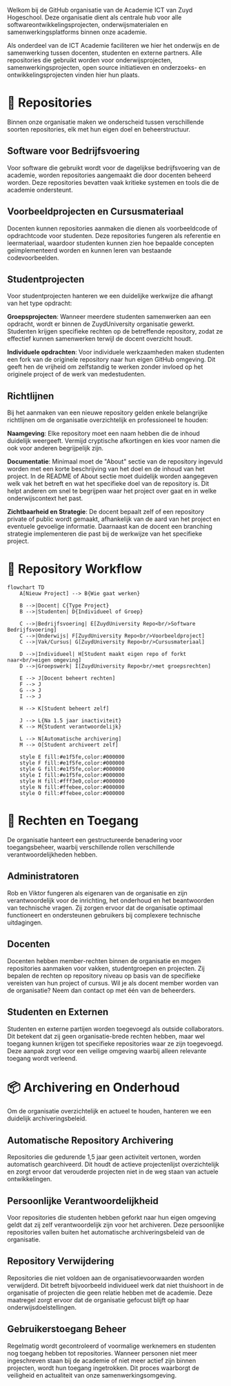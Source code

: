 Welkom bij de GitHub organisatie van de Academie ICT van Zuyd Hogeschool. Deze organisatie dient als centrale hub voor alle softwareontwikkelingsprojecten, onderwijsmaterialen en samenwerkingsplatforms binnen onze academie.

Als onderdeel van de ICT Academie faciliteren we hier het onderwijs en de samenwerking tussen docenten, studenten en externe partners. Alle repositories die gebruikt worden voor onderwijsprojecten, samenwerkingsprojecten, open source initiatieven en onderzoeks- en ontwikkelingsprojecten vinden hier hun plaats.

# 📁 Repositories

Binnen onze organisatie maken we onderscheid tussen verschillende soorten repositories, elk met hun eigen doel en beheerstructuur.

## Software voor Bedrijfsvoering
Voor software die gebruikt wordt voor de dagelijkse bedrijfsvoering van de academie, worden repositories aangemaakt die door docenten beheerd worden. Deze repositories bevatten vaak kritieke systemen en tools die de academie ondersteunt.

## Voorbeeldprojecten en Cursusmateriaal
Docenten kunnen repositories aanmaken die dienen als voorbeeldcode of opdrachtcode voor studenten. Deze repositories fungeren als referentie en leermateriaal, waardoor studenten kunnen zien hoe bepaalde concepten geïmplementeerd worden en kunnen leren van bestaande codevoorbeelden.

## Studentprojecten
Voor studentprojecten hanteren we een duidelijke werkwijze die afhangt van het type opdracht:

**Groepsprojecten**: Wanneer meerdere studenten samenwerken aan een opdracht, wordt er binnen de ZuydUniversity organisatie gewerkt. Studenten krijgen specifieke rechten op de betreffende repository, zodat ze effectief kunnen samenwerken terwijl de docent overzicht houdt.

**Individuele opdrachten**: Voor individuele werkzaamheden maken studenten een fork van de originele repository naar hun eigen GitHub omgeving. Dit geeft hen de vrijheid om zelfstandig te werken zonder invloed op het originele project of de werk van medestudenten.

## Richtlijnen
Bij het aanmaken van een nieuwe repository gelden enkele belangrijke richtlijnen om de organisatie overzichtelijk en professioneel te houden:

**Naamgeving**: Elke repository moet een naam hebben die de inhoud duidelijk weergeeft. Vermijd cryptische afkortingen en kies voor namen die ook voor anderen begrijpelijk zijn.

**Documentatie**: Minimaal moet de "About" sectie van de repository ingevuld worden met een korte beschrijving van het doel en de inhoud van het project. In de README of About sectie moet duidelijk worden aangegeven welk vak het betreft en wat het specifieke doel van de repository is. Dit helpt anderen om snel te begrijpen waar het project over gaat en in welke onderwijscontext het past.

**Zichtbaarheid en Strategie**: De docent bepaalt zelf of een repository private of public wordt gemaakt, afhankelijk van de aard van het project en eventuele gevoelige informatie. Daarnaast kan de docent een branching strategie implementeren die past bij de werkwijze van het specifieke project.

# 🔄 Repository Workflow

```mermaid
flowchart TD
    A[Nieuw Project] --> B{Wie gaat werken}
    
    B -->|Docent| C{Type Project}
    B -->|Studenten| D{Individueel of Groep}
    
    C -->|Bedrijfsvoering| E[ZuydUniversity Repo<br/>Software Bedrijfsvoering]
    C -->|Onderwijs| F[ZuydUniversity Repo<br/>Voorbeeldproject]
    C -->|Vak/Cursus| G[ZuydUniversity Repo<br/>Cursusmateriaal]
    
    D -->|Individueel| H[Student maakt eigen repo of forkt naar<br/>eigen omgeving]
    D -->|Groepswerk| I[ZuydUniversity Repo<br/>met groepsrechten]
    
    E --> J[Docent beheert rechten]
    F --> J
    G --> J
    I --> J
    
    H --> K[Student beheert zelf]
    
    J --> L{Na 1.5 jaar inactiviteit}
    K --> M{Student verantwoordelijk}
    
    L --> N[Automatische archivering]
    M --> O[Student archiveert zelf]
    
    style E fill:#e1f5fe,color:#000000
    style F fill:#e1f5fe,color:#000000
    style G fill:#e1f5fe,color:#000000
    style I fill:#e1f5fe,color:#000000
    style H fill:#fff3e0,color:#000000
    style N fill:#ffebee,color:#000000
    style O fill:#ffebee,color:#000000
```

# 🔐 Rechten en Toegang

De organisatie hanteert een gestructureerde benadering voor toegangsbeheer, waarbij verschillende rollen verschillende verantwoordelijkheden hebben.

## Administratoren
Rob en Viktor fungeren als eigenaren van de organisatie en zijn verantwoordelijk voor de inrichting, het onderhoud en het beantwoorden van technische vragen. Zij zorgen ervoor dat de organisatie optimaal functioneert en ondersteunen gebruikers bij complexere technische uitdagingen.

## Docenten
Docenten hebben member-rechten binnen de organisatie en mogen repositories aanmaken voor vakken, studentgroepen en projecten. Zij bepalen de rechten op repository niveau op basis van de specifieke vereisten van hun project of cursus. Wil je als docent member worden van de organisatie? Neem dan contact op met één van de beheerders.

## Studenten en Externen
Studenten en externe partijen worden toegevoegd als outside collaborators. Dit betekent dat zij geen organisatie-brede rechten hebben, maar wel toegang kunnen krijgen tot specifieke repositories waar ze zijn toegevoegd. Deze aanpak zorgt voor een veilige omgeving waarbij alleen relevante toegang wordt verleend.

# 📦 Archivering en Onderhoud

Om de organisatie overzichtelijk en actueel te houden, hanteren we een duidelijk archiveringsbeleid.

## Automatische Repository Archivering
Repositories die gedurende 1,5 jaar geen activiteit vertonen, worden automatisch gearchiveerd. Dit houdt de actieve projectenlijst overzichtelijk en zorgt ervoor dat verouderde projecten niet in de weg staan van actuele ontwikkelingen.

## Persoonlijke Verantwoordelijkheid
Voor repositories die studenten hebben geforkt naar hun eigen omgeving geldt dat zij zelf verantwoordelijk zijn voor het archiveren. Deze persoonlijke repositories vallen buiten het automatische archiveringsbeleid van de organisatie.

## Repository Verwijdering
Repositories die niet voldoen aan de organisatievoorwaarden worden verwijderd. Dit betreft bijvoorbeeld individueel werk dat niet thuishoort in de organisatie of projecten die geen relatie hebben met de academie. Deze maatregel zorgt ervoor dat de organisatie gefocust blijft op haar onderwijsdoelstellingen.

## Gebruikerstoegang Beheer
Regelmatig wordt gecontroleerd of voormalige werknemers en studenten nog toegang hebben tot repositories. Wanneer personen niet meer ingeschreven staan bij de academie of niet meer actief zijn binnen projecten, wordt hun toegang ingetrokken. Dit proces waarborgt de veiligheid en actualiteit van onze samenwerkingsomgeving.

